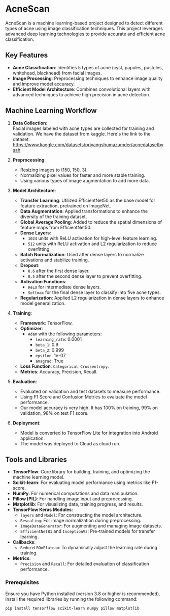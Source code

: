 # AcneScan  

AcneScan is a machine learning-based project designed to detect different types of acne using image classification techniques. This project leverages advanced deep learning technologies to provide accurate and efficient acne classification.  

## Key Features  

- **Acne Classification**: Identifies 5 types of acne (cyst, papules, pustules, whitehead, blackhead) from facial images.  
- **Image Processing**: Preprocessing techniques to enhance image quality and improve model accuracy.  
- **Efficient Model Architecture**: Combines convolutional layers with advanced techniques to achieve high precision in acne detection.  

## Machine Learning Workflow  

1. **Data Collection**:  
   Facial images labeled with acne types are collected for training and validation. We have the dataset from kaggle. Here's the link to the dataset:
   https://www.kaggle.com/datasets/priyangshumazumder/acnedatasetbysah

3. **Preprocessing**:  
   - Resizing images to (150, 150, 3).  
   - Normalizing pixel values for faster and more stable training.
   - Using various types of image augmentation to add more data.

4. **Model Architecture**:  
   - **Transfer Learning**: Utilized EfficientNet50 as the base model for feature extraction, pretrained on ImageNet.  
   - **Data Augmentation**: Applied transformations to enhance the diversity of the training dataset.  
   - **Global Average Pooling**: Added to reduce the spatial dimensions of feature maps from EfficientNet50.  
   - **Dense Layers**:  
     - `1024` units with ReLU activation for high-level feature learning.  
     - `512` units with ReLU activation and L2 regularization to reduce overfitting.  
   - **Batch Normalization**: Used after dense layers to normalize activations and stabilize training.  
   - **Dropout**:  
     - `0.6` after the first dense layer.  
     - `0.5` after the second dense layer to prevent overfitting.  
   - **Activation Functions**:  
     - `ReLU` for intermediate dense layers.  
     - `Softmax` for the final dense layer to classify into five acne types.  
   - **Regularization**: Applied L2 regularization in dense layers to enhance model generalization.  
 
5. **Training**:  
   - **Framework**: TensorFlow.  
   - **Optimizer**:  
     - `Adam` with the following parameters:  
       - `learning_rate`: 0.0001  
       - `beta_1`: 0.9  
       - `beta_2`: 0.999  
       - `epsilon`: 1e-07  
       - `amsgrad`: True  
   - **Loss Function**: `Categorical Crossentropy`.  
   - **Metrics**: Accuracy, Precision, Recall.  

6. **Evaluation**:  
   - Evaluated on validation and test datasets to measure performance.
   - Using F1 Score and Confusion Metrics to evaluate the model performance.
   - Our model accuracy is very high. It has 100% on training, 99% on validation, 98% on test F1 score.

7. **Deployment**:  
   - Model is converted to TensorFlow Lite for integration into Android application.
   - The model was deployed to Cloud as cloud run.  

## Tools and Libraries  

- **TensorFlow**: Core library for building, training, and optimizing the machine learning model.  
- **Scikit-learn**: For evaluating model performance using metrics like F1-score.  
- **NumPy**: For numerical computations and data manipulation.  
- **Pillow (PIL)**: For handling image input and preprocessing.  
- **Matplotlib**: For visualizing data, training progress, and results.  
- **TensorFlow Keras Modules**:  
  - `layers` and `Model`: For constructing the model architecture.  
  - `Rescaling`: For image normalization during preprocessing.  
  - `ImageDataGenerator`: For augmenting and managing image datasets.  
  - `EfficientNetB1` and `InceptionV3`: Pre-trained models for transfer learning.  
- **Callbacks**:  
  - `ReduceLROnPlateau`: To dynamically adjust the learning rate during training.  
- **Metrics**:  
  - `Precision` and `Recall`: For detailed evaluation of classification performance.  

### Prerequisites  

Ensure you have Python installed (version 3.8 or higher is recommended). Install the required libraries by running the following command:  
```bash  
pip install tensorflow scikit-learn numpy pillow matplotlib  

